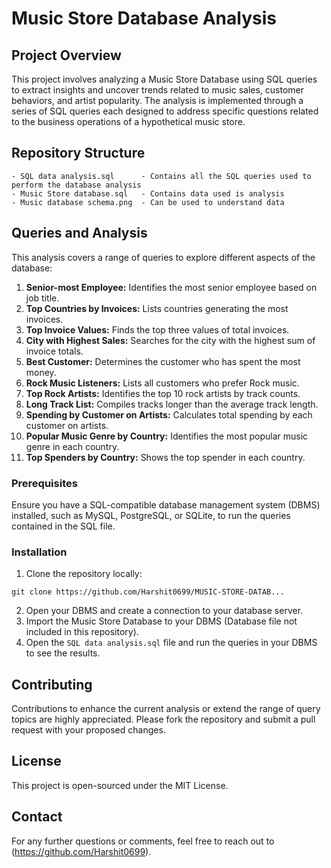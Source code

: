 # Music Store Database Analysis

## Project Overview
This project involves analyzing a Music Store Database using SQL queries to extract insights and uncover trends related to music sales, customer behaviors, and artist popularity. The analysis is implemented through a series of SQL queries each designed to address specific questions related to the business operations of a hypothetical music store.

## Repository Structure
```
- SQL data analysis.sql      - Contains all the SQL queries used to perform the database analysis
- Music Store database.sql   - Contains data used is analysis
- Music database schema.png  - Can be used to understand data
```

## Queries and Analysis
This analysis covers a range of queries to explore different aspects of the database:
1. **Senior-most Employee:** Identifies the most senior employee based on job title.
2. **Top Countries by Invoices:** Lists countries generating the most invoices.
3. **Top Invoice Values:** Finds the top three values of total invoices.
4. **City with Highest Sales:** Searches for the city with the highest sum of invoice totals.
5. **Best Customer:** Determines the customer who has spent the most money.
6. **Rock Music Listeners:** Lists all customers who prefer Rock music.
7. **Top Rock Artists:** Identifies the top 10 rock artists by track counts.
8. **Long Track List:** Compiles tracks longer than the average track length.
9. **Spending by Customer on Artists:** Calculates total spending by each customer on artists.
10. **Popular Music Genre by Country:** Identifies the most popular music genre in each country.
11. **Top Spenders by Country:** Shows the top spender in each country.

### Prerequisites
Ensure you have a SQL-compatible database management system (DBMS) installed, such as MySQL, PostgreSQL, or SQLite, to run the queries contained in the SQL file.

### Installation
1. Clone the repository locally:
```
git clone https://github.com/Harshit0699/MUSIC-STORE-DATAB...
```
2. Open your DBMS and create a connection to your database server.
3. Import the Music Store Database to your DBMS (Database file not included in this repository).
4. Open the `SQL data analysis.sql` file and run the queries in your DBMS to see the results.

## Contributing
Contributions to enhance the current analysis or extend the range of query topics are highly appreciated. Please fork the repository and submit a pull request with your proposed changes.

## License
This project is open-sourced under the MIT License.

## Contact
For any further questions or comments, feel free to reach out to (https://github.com/Harshit0699).

```
